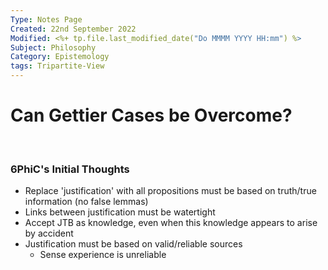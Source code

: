 ```yaml
---
Type: Notes Page
Created: 22nd September 2022
Modified: <%+ tp.file.last_modified_date("Do MMMM YYYY HH:mm") %>
Subject: Philosophy
Category: Epistemology
tags: Tripartite-View
---
```


# Can Gettier Cases be Overcome?
</br>

### 6PhiC's Initial Thoughts

- Replace 'justification' with all propositions must be based on truth/true information (no false lemmas)
- Links between justification must be watertight
- Accept JTB as knowledge, even when this knowledge appears to arise by accident
- Justification must be based on valid/reliable sources
	- Sense experience is unreliable
